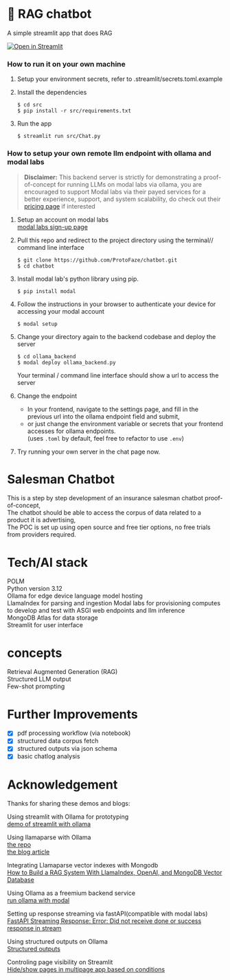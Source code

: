 # 💬 RAG chatbot

A simple streamlit app that does RAG 

[![Open in Streamlit](https://static.streamlit.io/badges/streamlit_badge_black_white.svg)](https://poc-gmbis-chatbot.streamlit.app/)

### How to run it on your own machine
1. Setup your environment secrets, refer to .streamlit/secrets.toml.example

2. Install the dependencies

   ```
   $ cd src
   $ pip install -r src/requirements.txt
   ```

3. Run the app

   ```
   $ streamlit run src/Chat.py
   ```

### How to setup your own remote llm endpoint with ollama and modal labs
> **Disclaimer:** This backend server is strictly for demonstrating a proof-of-concept for running LLMs on modal labs via ollama, you are encouraged to support Modal labs via their payed services for a better experience, support, and system scalability, do check out their [pricing page](https://modal.com/pricing) if interested

1. Setup an account on modal labs  
   [modal labs sign-up page](https://modal.com/signup?next=%2Fapps)

2. Pull this repo and redirect to the project directory using the terminal// command line interface
   ```
   $ git clone https://github.com/ProtoFaze/chatbot.git   
   $ cd chatbot
   ```

3. Install modal lab's python library using pip.
   ```
   $ pip install modal
   ```

4. Follow the instructions in your browser to authenticate your device for accessing your modal account
   ```
   $ modal setup
   ```

5. Change your directory again to the backend codebase and deploy the server
   ```
   $ cd ollama_backend
   $ modal deploy ollama_backend.py
   ```
   Your terminal / command line interface should show a url to access the server

6. Change the endpoint
   - In your frontend, navigate to the settings page, and fill in the previous url into the ollama endpoint field and submit, 
   - or just change the environment variable or secrets that your frontend accesses for ollama endpoints.  
   (uses `.toml` by default, feel free to refactor to use `.env`)

7. Try running your own server in the chat page now.

# Salesman Chatbot
This is a step by step development of an insurance salesman chatbot proof-of-concept,    
The chatbot should be able to access the corpus of data related to a product it is advertising,   
The POC is set up using open source and free tier options, no free trials from providers required.


# Tech/AI stack  
POLM  
Python version 3.12  
Ollama for edge device language model hosting  
LlamaIndex for parsing and ingestion
Modal labs for provisioning computes to develop and test with ASGI web endpoints and llm inference  
MongoDB Atlas for data storage  
Streamlit for user interface  
# concepts
Retrieval Augmented Generation (RAG)  
Structured LLM output  
Few-shot prompting

# Further Improvements
- [x] pdf processing workflow  (via notebook)
- [x] structured data corpus fetch
- [x] structured outputs via json schema
- [x] basic chatlog analysis

# Acknowledgement
Thanks for sharing these demos and blogs:  

Using streamlit with Ollama for prototyping   
[demo of streamlit with ollama](https://github.com/tonykipkemboi/ollama_streamlit_demos/blob/main/01_%F0%9F%92%AC_Chat.py)  

Using llamaparse with Ollama  
[the repo](https://github.com/sudarshan-koirala/llamaparser-example/blob/main/parser-ollama.py)   
[the blog article](https://medium.com/@sudarshan-koirala/super-easy-way-to-parse-pdfs-a528fc9c2ea6)  

Integrating Llamaparse vector indexes with Mongodb  
[How to Build a RAG System With LlamaIndex, OpenAI, and MongoDB Vector Database](https://www.mongodb.com/developer/products/atlas/rag-with-polm-stack-llamaindex-openai-mongodb/)  

Using Ollama as a freemium backend service  
[run ollama with modal](https://github.com/irfansharif/ollama-modal)

Setting up response streaming via fastAPI(compatible with modal labs)  
[FastAPI Streaming Response: Error: Did not receive done or success response in stream](https://kontext.tech/article/1377/fastapi-streaming-response-error-did-not-receive-done-or-success-response-in-stream) 

Using structured outputs on Ollama  
[Structured outputs](https://ollama.com/blog/structured-outputs)

Controling page visibility on Streamlit  
[Hide/show pages in multipage app based on conditions](https://discuss.streamlit.io/t/hide-show-pages-in-multipage-app-based-on-conditions/28642)
